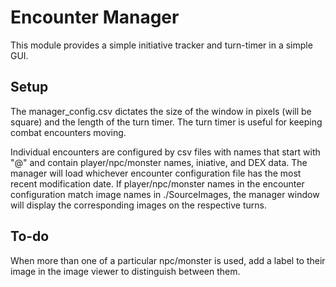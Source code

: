 # Encounter Manager
This module provides a simple initiative tracker and turn-timer in a simple GUI. 

## Setup
The manager_config.csv dictates the size of the window in pixels (will be square) and the length of the turn timer. The turn timer is useful for keeping combat encounters moving. 

Individual encounters are configured by csv files with names that start with "@" and contain player/npc/monster names, iniative, and DEX data. The manager will load whichever encounter configuration file has the most recent modification date. If player/npc/monster names in the encounter configuration match image names in ./SourceImages, the manager window will display the corresponding images on the respective turns.

## To-do
When more than one of a particular npc/monster is used, add a label to their image in the image viewer to distinguish between them.
